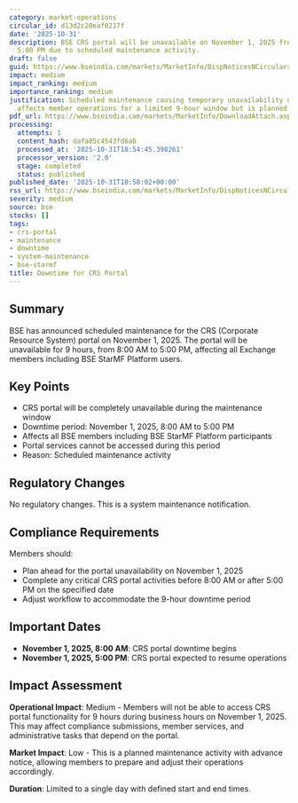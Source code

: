 ```yaml
---
category: market-operations
circular_id: d13d2c20eaf0217f
date: '2025-10-31'
description: BSE CRS portal will be unavailable on November 1, 2025 from 8:00 AM to
  5:00 PM due to scheduled maintenance activity.
draft: false
guid: https://www.bseindia.com/markets/MarketInfo/DispNoticesNCirculars.aspx?Noticeid={7D54ECEB-EF61-4793-8CC8-ED92FE73A8A1}&noticeno=20251031-10&dt=10/31/2025&icount=10&totcount=66&flag=0
impact: medium
impact_ranking: medium
importance_ranking: medium
justification: Scheduled maintenance causing temporary unavailability of CRS portal
  affects member operations for a limited 9-hour window but is planned in advance
pdf_url: https://www.bseindia.com/markets/MarketInfo/DownloadAttach.aspx?id=20251031-10&attachedId=
processing:
  attempts: 1
  content_hash: dafa85c4543fd6a6
  processed_at: '2025-10-31T18:54:45.398261'
  processor_version: '2.0'
  stage: completed
  status: published
published_date: '2025-10-31T10:58:02+00:00'
rss_url: https://www.bseindia.com/markets/MarketInfo/DispNoticesNCirculars.aspx?Noticeid={7D54ECEB-EF61-4793-8CC8-ED92FE73A8A1}&noticeno=20251031-10&dt=10/31/2025&icount=10&totcount=66&flag=0
severity: medium
source: bse
stocks: []
tags:
- crs-portal
- maintenance
- downtime
- system-maintenance
- bse-starmf
title: Downtime for CRS Portal
---
```


## Summary

BSE has announced scheduled maintenance for the CRS (Corporate Resource System) portal on November 1, 2025. The portal will be unavailable for 9 hours, from 8:00 AM to 5:00 PM, affecting all Exchange members including BSE StarMF Platform users.

## Key Points

- CRS portal will be completely unavailable during the maintenance window
- Downtime period: November 1, 2025, 8:00 AM to 5:00 PM
- Affects all BSE members including BSE StarMF Platform participants
- Portal services cannot be accessed during this period
- Reason: Scheduled maintenance activity

## Regulatory Changes

No regulatory changes. This is a system maintenance notification.

## Compliance Requirements

Members should:
- Plan ahead for the portal unavailability on November 1, 2025
- Complete any critical CRS portal activities before 8:00 AM or after 5:00 PM on the specified date
- Adjust workflow to accommodate the 9-hour downtime period

## Important Dates

- **November 1, 2025, 8:00 AM**: CRS portal downtime begins
- **November 1, 2025, 5:00 PM**: CRS portal expected to resume operations

## Impact Assessment

**Operational Impact**: Medium - Members will not be able to access CRS portal functionality for 9 hours during business hours on November 1, 2025. This may affect compliance submissions, member services, and administrative tasks that depend on the portal.

**Market Impact**: Low - This is a planned maintenance activity with advance notice, allowing members to prepare and adjust their operations accordingly.

**Duration**: Limited to a single day with defined start and end times.